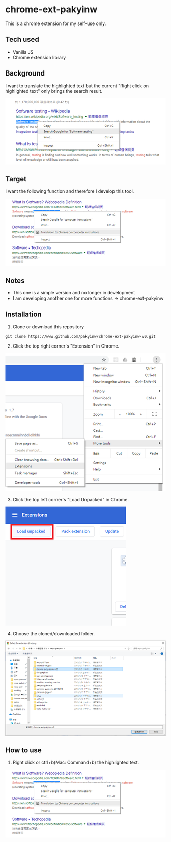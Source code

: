# chrome-ext-pakyinw
This is a chrome extension for my self-use only. 

## Tech used
- Vanilla JS
- Chrome extension library

## Background
I want to translate the highlighted text but the current "Right click on highlighted text" only brings the search result.

![Current chrome function](manual/instruction1.png)

## Target
I want the following function and therefore I develop this tool.

![Desired function](manual/instruction2.png)

## Notes
- This one is a simple version and no longer in development
- I am developing another one for more functions -> chrome-ext-pakyinw

## Installation
1. Clone or download this repository
```
git clone https://www.github.com/pakyinw/chrome-ext-pakyinw-v0.git
```

2. Click the top right corner's "Extension" in Chrome.

![Extension](manual/instruction3.png)

3. Click the top left corner's "Load Unpacked" in Chrome.

![Load Unpacked](manual/instruction4.png)

4. Choose the cloned/downloaded folder.

![Choose folder](manual/instruction5.png)

## How to use
1. Right click or ctrl+b(Mac: Command+b) the highlighted text.

![Translate](manual/instruction2.png)
